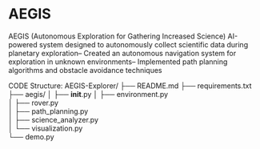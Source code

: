 # AEGIS
AEGIS (Autonomous Exploration for Gathering Increased Science) AI-powered system designed to autonomously collect scientific data during planetary exploration– Created an autonomous navigation system for exploration in unknown environments– Implemented path planning algorithms and obstacle avoidance techniques

CODE Structure:
AEGIS-Explorer/
├── README.md
├── requirements.txt
├── aegis/
│   ├── __init__.py
│   ├── environment.py        
│   ├── rover.py              
│   ├── path_planning.py      
│   ├── science_analyzer.py   
│   └── visualization.py      
└── demo.py   
